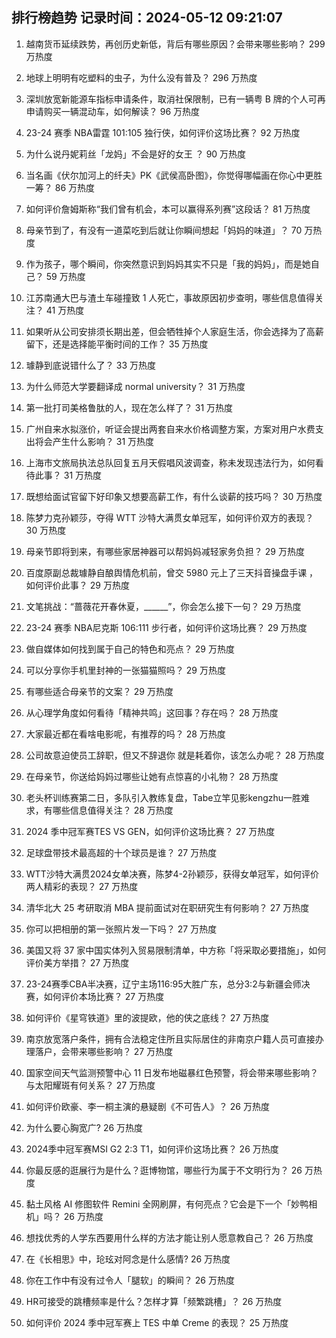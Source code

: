
## 排行榜趋势 记录时间：2024-05-12 09:21:07
  
  1. 越南货币延续跌势，再创历史新低，背后有哪些原因？会带来哪些影响？ 299 万热度
    
  2. 地球上明明有吃塑料的虫子，为什么没有普及？ 296 万热度
    
  3. 深圳放宽新能源车指标申请条件，取消社保限制，已有一辆粤 B 牌的个人可再申请购买一辆混动车，如何解读？ 96 万热度
    
  4. 23-24 赛季 NBA雷霆 101:105 独行侠，如何评价这场比赛？ 92 万热度
    
  5. 为什么说丹妮莉丝「龙妈」不会是好的女王 ？ 90 万热度
    
  6. 当名画《伏尔加河上的纤夫》PK《武侯高卧图》，你觉得哪幅画在你心中更胜一筹？ 86 万热度
    
  7. 如何评价詹姆斯称“我们曾有机会，本可以赢得系列赛”这段话？ 81 万热度
    
  8. 母亲节到了，有没有一道菜吃到后就让你瞬间想起「妈妈的味道」？ 70 万热度
    
  9. 作为孩子，哪个瞬间，你突然意识到妈妈其实不只是「我的妈妈」，而是她自己？ 59 万热度
    
  10. 江苏南通大巴与渣土车碰撞致 1 人死亡，事故原因初步查明，哪些信息值得关注？ 41 万热度
    
  11. 如果听从公司安排须长期出差，但会牺牲掉个人家庭生活，你会选择为了高薪留下，还是选择能平衡时间的工作？ 35 万热度
    
  12. 璩静到底说错什么了？ 33 万热度
    
  13. 为什么师范大学要翻译成  normal university？ 31 万热度
    
  14. 第一批打司美格鲁肽的人，现在怎么样了？ 31 万热度
    
  15. 广州自来水拟涨价，听证会提出两套自来水价格调整方案，方案对用户水费支出将会产生什么影响？ 31 万热度
    
  16. 上海市文旅局执法总队回复五月天假唱风波调查，称未发现违法行为，如何看待此事？ 31 万热度
    
  17. 既想给面试官留下好印象又想要高薪工作，有什么谈薪的技巧吗？ 30 万热度
    
  18. 陈梦力克孙颖莎，夺得 WTT 沙特大满贯女单冠军，如何评价双方的表现？ 30 万热度
    
  19. 母亲节即将到来，有哪些家居神器可以帮妈妈减轻家务负担？ 29 万热度
    
  20. 百度原副总裁璩静自酿舆情危机前，曾交 5980 元上了三天抖音操盘手课 ，如何评价此事？ 29 万热度
    
  21. 文笔挑战：“蔷薇花开春休夏，______”，你会怎么接下一句？ 29 万热度
    
  22. 23-24 赛季 NBA尼克斯 106:111 步行者，如何评价这场比赛？ 29 万热度
    
  23. 做自媒体如何找到属于自己的特色和亮点？ 29 万热度
    
  24. 可以分享你手机里封神的一张猫猫照吗？ 29 万热度
    
  25. 有哪些适合母亲节的文案？ 29 万热度
    
  26. 从心理学角度如何看待「精神共鸣」这回事？存在吗？ 28 万热度
    
  27. 大家最近都在看啥电影呢，有推荐的吗？ 28 万热度
    
  28. 公司故意迫使员工辞职，但又不辞退你 就是耗着你，该怎么办呢？ 28 万热度
    
  29. 在母亲节，你送给妈妈过哪些让她有点惊喜的小礼物？ 28 万热度
    
  30. 老头杯训练赛第二日，多队引入教练复盘，Tabe立竿见影kengzhu一胜难求，有哪些信息值得关注？ 28 万热度
    
  31. 2024 季中冠军赛TES VS GEN，如何评价这场比赛？ 27 万热度
    
  32. 足球盘带技术最高超的十个球员是谁？ 27 万热度
    
  33. WTT沙特大满贯2024女单决赛，陈梦4-2孙颖莎，获得女单冠军，如何评价两人精彩的表现？ 27 万热度
    
  34. 清华北大 25 考研取消 MBA 提前面试对在职研究生有何影响？ 27 万热度
    
  35. 你可以把相册的第一张照片发一下吗？ 27 万热度
    
  36. 美国又将 37 家中国实体列入贸易限制清单，中方称「将采取必要措施」，如何评价美方举措？ 27 万热度
    
  37. 23-24赛季CBA半决赛，辽宁主场116:95大胜广东，总分3:2与新疆会师决赛，如何评价本场比赛？ 27 万热度
    
  38. 如何评价《星穹铁道》里的波提欧，他的侠之底线？ 27 万热度
    
  39. 南京放宽落户条件，拥有合法稳定住所且实际居住的非南京户籍人员可直接办理落户，会带来哪些影响？ 27 万热度
    
  40. 国家空间天气监测预警中心 11 日发布地磁暴红色预警，将会带来哪些影响？与太阳耀斑有何关系？ 27 万热度
    
  41. 如何评价欧豪、李一桐主演的悬疑剧《不可告人》？ 26 万热度
    
  42. 为什么要心胸宽广? 26 万热度
    
  43. 2024季中冠军赛MSI G2 2:3 T1，如何评价这场比赛？ 26 万热度
    
  44. 你最反感的逛展行为是什么？逛博物馆，哪些行为属于不文明行为？ 26 万热度
    
  45. 黏土风格 AI 修图软件 Remini 全网刷屏，有何亮点？它会是下一个「妙鸭相机」吗？ 26 万热度
    
  46. 想找优秀的人学东西要用什么样的方法才能让别人愿意教自己？ 26 万热度
    
  47. 在《长相思》中，玱玹对阿念是什么感情? 26 万热度
    
  48. 你在工作中有没有过令人「腿软」的瞬间？ 26 万热度
    
  49. HR可接受的跳槽频率是什么？怎样才算「频繁跳槽」？ 26 万热度
    
  50. 如何评价 2024 季中冠军赛上 TES 中单 Creme 的表现？ 25 万热度
    